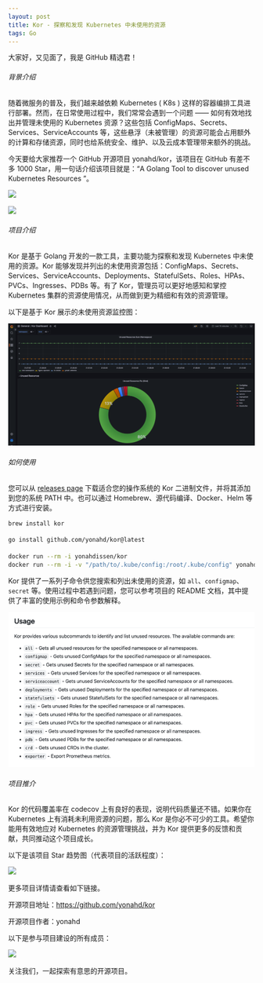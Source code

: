 ```yaml
---
layout: post
title: Kor - 探察和发现 Kubernetes 中未使用的资源
tags: Go
---
```


大家好，又见面了，我是 GitHub 精选君！

###### 背景介绍

随着微服务的普及，我们越来越依赖 Kubernetes ( K8s ) 这样的容器编排工具进行部署。然而，在日常使用过程中，我们常常会遇到一个问题 —— 如何有效地找出并管理未使用的 Kubernetes 资源？这些包括 ConfigMaps、Secrets、Services、ServiceAccounts 等，这些悬浮（未被管理）的资源可能会占用额外的计算和存储资源，同时也给系统安全、维护、以及云成本管理带来额外的挑战。

今天要给大家推荐一个 GitHub 开源项目 yonahd/kor，该项目在 GitHub 有差不多 1000 Star，用一句话介绍该项目就是：“A Golang Tool to discover unused Kubernetes Resources ”。

![](https://raw.githubusercontent.com/yonahd/kor/master//images/kor_logo.png)

![](https://raw.githubusercontent.com/yonahd/kor/master//images/screenshot.png)

###### 项目介绍

Kor 是基于 Golang 开发的一款工具，主要功能为探察和发现 Kubernetes 中未使用的资源。Kor 能够发现并列出的未使用资源包括：ConfigMaps、Secrets、Services、ServiceAccounts、Deployments、StatefulSets、Roles、HPAs、PVCs、Ingresses、PDBs 等。有了 Kor，管理员可以更好地感知和掌控 Kubernetes 集群的资源使用情况，从而做到更为精细和有效的资源管理。

以下是基于 Kor 展示的未使用资源监控图：

![Grafana Dashboard](https://raw.githubusercontent.com/yonahd/kor/master//grafana/dashboard-screenshot-1.png)

###### 如何使用

您可以从 [releases page](https://github.com/yonahd/kor/releases) 下载适合您的操作系统的 Kor 二进制文件，并将其添加到您的系统 PATH 中。也可以通过 Homebrew、源代码编译、Docker、Helm 等方式进行安装。

```bash
brew install kor

go install github.com/yonahd/kor@latest

docker run --rm -i yonahdissen/kor
docker run --rm -i -v "/path/to/.kube/config:/root/.kube/config" yonahdissen/kor all
```

Kor 提供了一系列子命令供您搜索和列出未使用的资源，如 `all`、`configmap`、`secret` 等。使用过程中若遇到问题，您可以参考项目的 README 文档，其中提供了丰富的使用示例和命令参数解释。

![](https://raw.githubusercontent.com/ZhuPeng/pic/master/images/compress_image-20231119224634228.png)

###### 项目推介

Kor 的代码覆盖率在 codecov 上有良好的表现，说明代码质量还不错。如果你在 Kubernetes 上有消耗未利用资源的问题，那么 Kor 是你必不可少的工具。希望你能用有效地应对 Kubernetes 的资源管理挑战，并为 Kor 提供更多的反馈和贡献，共同推动这个项目成长。


以下是该项目 Star 趋势图（代表项目的活跃程度）：

![](https://api.star-history.com/svg?repos=yonahd/kor&type=Timeline)

更多项目详情请查看如下链接。

开源项目地址：https://github.com/yonahd/kor 

开源项目作者：yonahd

以下是参与项目建设的所有成员：

![](https://contrib.rocks/image?repo=yonahd/kor)

关注我们，一起探索有意思的开源项目。

